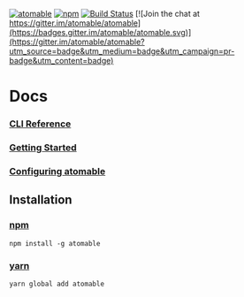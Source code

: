 [![atomable](https://img.shields.io/badge/atomable.io--blue.svg)](http://atomable.io)
[![npm](https://img.shields.io/badge/npm-atomable-lightgrey.svg)](https://www.npmjs.com/package/atomable)
[![Build Status](https://travis-ci.org/atomable/atomable.svg?branch=master)](https://travis-ci.org/atomable/atomable)
[![Join the chat at https://gitter.im/atomable/atomable](https://badges.gitter.im/atomable/atomable.svg)](https://gitter.im/atomable/atomable?utm_source=badge&utm_medium=badge&utm_campaign=pr-badge&utm_content=badge)

# Docs

### [CLI Reference](/docs/cli-reference.md)
### [Getting Started](/docs/getting-started.md)
### [Configuring atomable](/docs/configuring-atomable.md)

## Installation

### [npm](https://www.npmjs.com/package/atomable)
```
npm install -g atomable
```
### [yarn](https://yarnpkg.com/)
```
yarn global add atomable
```
